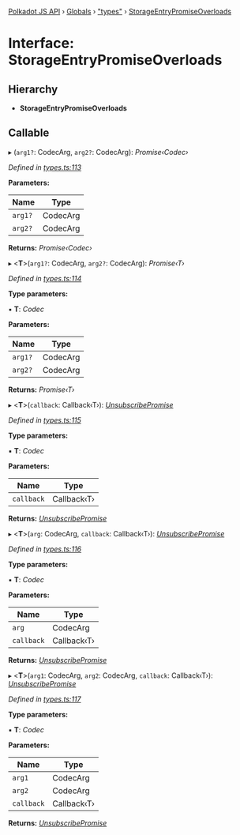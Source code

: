 [Polkadot JS API](../README.md) › [Globals](../globals.md) › ["types"](../modules/_types_.md) › [StorageEntryPromiseOverloads](_types_.storageentrypromiseoverloads.md)

# Interface: StorageEntryPromiseOverloads

## Hierarchy

* **StorageEntryPromiseOverloads**

## Callable

▸ (`arg1?`: CodecArg, `arg2?`: CodecArg): *Promise‹Codec›*

*Defined in [types.ts:113](https://github.com/polkadot-js/api/blob/479c742471/packages/api/src/types.ts#L113)*

**Parameters:**

Name | Type |
------ | ------ |
`arg1?` | CodecArg |
`arg2?` | CodecArg |

**Returns:** *Promise‹Codec›*

▸ <**T**>(`arg1?`: CodecArg, `arg2?`: CodecArg): *Promise‹T›*

*Defined in [types.ts:114](https://github.com/polkadot-js/api/blob/479c742471/packages/api/src/types.ts#L114)*

**Type parameters:**

▪ **T**: *Codec*

**Parameters:**

Name | Type |
------ | ------ |
`arg1?` | CodecArg |
`arg2?` | CodecArg |

**Returns:** *Promise‹T›*

▸ <**T**>(`callback`: Callback‹T›): *[UnsubscribePromise](../modules/_types_.md#unsubscribepromise)*

*Defined in [types.ts:115](https://github.com/polkadot-js/api/blob/479c742471/packages/api/src/types.ts#L115)*

**Type parameters:**

▪ **T**: *Codec*

**Parameters:**

Name | Type |
------ | ------ |
`callback` | Callback‹T› |

**Returns:** *[UnsubscribePromise](../modules/_types_.md#unsubscribepromise)*

▸ <**T**>(`arg`: CodecArg, `callback`: Callback‹T›): *[UnsubscribePromise](../modules/_types_.md#unsubscribepromise)*

*Defined in [types.ts:116](https://github.com/polkadot-js/api/blob/479c742471/packages/api/src/types.ts#L116)*

**Type parameters:**

▪ **T**: *Codec*

**Parameters:**

Name | Type |
------ | ------ |
`arg` | CodecArg |
`callback` | Callback‹T› |

**Returns:** *[UnsubscribePromise](../modules/_types_.md#unsubscribepromise)*

▸ <**T**>(`arg1`: CodecArg, `arg2`: CodecArg, `callback`: Callback‹T›): *[UnsubscribePromise](../modules/_types_.md#unsubscribepromise)*

*Defined in [types.ts:117](https://github.com/polkadot-js/api/blob/479c742471/packages/api/src/types.ts#L117)*

**Type parameters:**

▪ **T**: *Codec*

**Parameters:**

Name | Type |
------ | ------ |
`arg1` | CodecArg |
`arg2` | CodecArg |
`callback` | Callback‹T› |

**Returns:** *[UnsubscribePromise](../modules/_types_.md#unsubscribepromise)*
